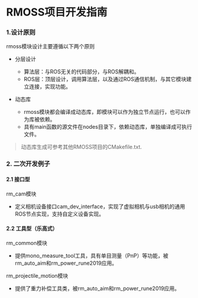 # RMOSS项目开发指南

### 1.设计原则

rmoss模块设计主要遵循以下两个原则

* 分层设计

  * 算法层：与ROS无关的代码部分，与ROS解耦和。
  * ROS层：顶层设计，调用算法层，以及通过ROS通信机制，与其它模块建立连接，实现功能。
* 动态库
  * rmoss模块都会编译成动态库，即模块可以作为独立节点运行，也可以作为库被依赖。
  * 具有main函数的源文件在nodes目录下，依赖动态库，单独编译成可执行文件。

> 动态库生成可参考其他RMOSS项目的CMakefile.txt.

### 2. 二次开发例子

#### 2.1 接口型

rm_cam模块

* 定义相机设备接口cam_dev_interface，实现了虚拟相机与usb相机的通用ROS节点实现，支持自定义设备实现。

#### 2.2 工具型（乐高式）

rm_common模块

* 提供mono_measure_tool工具，具有单目测量（PnP）等功能，被rm_auto_aim和rm_power_rune2019应用。

rm_projectile_motion模块

* 提供了重力补偿工具类，被rm_auto_aim和rm_power_rune2019应用。